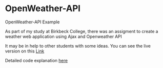 # OpenWeather-API
OpenWeather-API Example

As part of my study at Birkbeck College, there was an assigment to create a weather web application using Ajax and Openweather API

It may be in help to other students with some ideas. You can see the live version on this <a href="https://titan.dcs.bbk.ac.uk/~zgeorg01/wd/fma/task2/apiweather.html">Link</a>

Detailed code explanation <a href="https://github.com/r00tmebaby/OpenWeather-API/blob/main/Readme.pdf">here</a>
